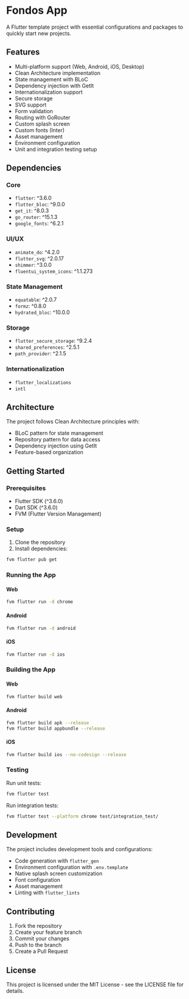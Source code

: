 # Fondos App

A Flutter template project with essential configurations and packages to quickly start new projects.

## Features

- Multi-platform support (Web, Android, iOS, Desktop)
- Clean Architecture implementation
- State management with BLoC
- Dependency injection with GetIt
- Internationalization support
- Secure storage
- SVG support
- Form validation
- Routing with GoRouter
- Custom splash screen
- Custom fonts (Inter)
- Asset management
- Environment configuration
- Unit and integration testing setup

## Dependencies

### Core

- `flutter`: ^3.6.0
- `flutter_bloc`: ^9.0.0
- `get_it`: ^8.0.3
- `go_router`: ^15.1.3
- `google_fonts`: ^6.2.1

### UI/UX

- `animate_do`: ^4.2.0
- `flutter_svg`: ^2.0.17
- `shimmer`: ^3.0.0
- `fluentui_system_icons`: ^1.1.273

### State Management

- `equatable`: ^2.0.7
- `formz`: ^0.8.0
- `hydrated_bloc`: ^10.0.0

### Storage

- `flutter_secure_storage`: ^9.2.4
- `shared_preferences`: ^2.5.1
- `path_provider`: ^2.1.5

### Internationalization

- `flutter_localizations`
- `intl`

## Architecture

The project follows Clean Architecture principles with:

- BLoC pattern for state management
- Repository pattern for data access
- Dependency injection using GetIt
- Feature-based organization

## Getting Started

### Prerequisites

- Flutter SDK (^3.6.0)
- Dart SDK (^3.6.0)
- FVM (Flutter Version Management)

### Setup

1. Clone the repository
2. Install dependencies:

```bash
fvm flutter pub get
```

### Running the App

#### Web

```bash
fvm flutter run -d chrome
```

#### Android

```bash
fvm flutter run -d android
```

#### iOS

```bash
fvm flutter run -d ios
```

### Building the App

#### Web

```bash
fvm flutter build web
```

#### Android

```bash
fvm flutter build apk --release
fvm flutter build appbundle --release
```

#### iOS

```bash
fvm flutter build ios --no-codesign --release
```

### Testing

Run unit tests:

```bash
fvm flutter test
```

Run integration tests:

```bash
fvm flutter test --platform chrome test/integration_test/
```

## Development

The project includes development tools and configurations:

- Code generation with `flutter_gen`
- Environment configuration with `.env.template`
- Native splash screen customization
- Font configuration
- Asset management
- Linting with `flutter_lints`

## Contributing

1. Fork the repository
2. Create your feature branch
3. Commit your changes
4. Push to the branch
5. Create a Pull Request

## License

This project is licensed under the MIT License - see the LICENSE file for details.
